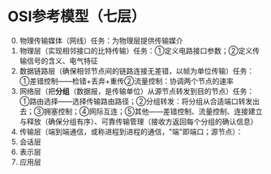 


# OSI参考模型（七层）
0. 物理传输媒体（网线）任务：为物理层提供传输媒介
1. 物理层（实现相邻接口的比特传输）任务：①定义电路接口参数；②定义传输信号的含义、电气特征
2. 数据链路层（确保相邻节点间的链路连接无差错，以帧为单位传输）任务：①差错控制——检错+丢弃+重传②流量控制：协调两个节点的速率
3. 网络层（把**分组**（数据报，是传输单位）从源节点转发到目的节点）任务：①路由选择——选择传输路由路径；②分组转发：将分组从合适端口转发出去；③拥塞控制；④网际互连；⑤其他——差错控制、流量控制、连接建立与释放（确保分组有序）、可靠传输管理（接收方返回每个分组的确认信息）
4. 传输层（端到端通信，或称进程到进程的通信，"端"即端口；源节点）：
5. 会话层
6. 表示层
7. 应用层



<!--stackedit_data:
eyJoaXN0b3J5IjpbLTIxNTMwNjcxNiw3Mjc3MTM1NTYsMjA0MD
I5NzYyMl19
-->